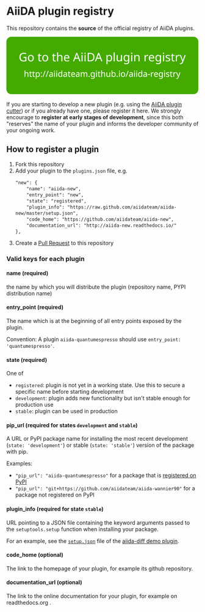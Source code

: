 # AiiDA plugin registry

This repository contains the **source** of the official registry of AiiDA plugins.

<p align="center">
 <a href="http://aiidateam.github.io/aiida-registry" rel="Go to the AiiDA plugin registry">
  <img src="make_ghpages/static/gotobutton.svg">
 </a>
 </p>

If you are starting to develop a new plugin
(e.g. using the [AiiDA plugin cutter](https://github.com/aiidateam/aiida-plugin-cutter))
 or if you already have one, please register it here.
We strongly encourage to **register at early stages of development**,
since this both "reserves" the name of your plugin and informs the developer
community of your ongoing work.

## How to register a plugin

1. Fork this repository
2. Add your plugin to the `plugins.json` file, e.g.
    ```
    "new": {
        "name": "aiida-new",
        "entry_point": "new",
        "state": "registered",
        "plugin_info": "https://raw.github.com/aiidateam/aiida-new/master/setup.json",
        "code_home": "https://github.com/aiidateam/aiida-new",
        "documentation_url": "http://aiida-new.readthedocs.io/"
    },
    ```
3. Create a [Pull Request](https://github.com/aiidateam/aiida-registry/pulls) to this repository

### Valid keys for each plugin

#### name (required)
the name by which you will distribute the plugin (repository name, PYPI distribution name)

#### entry_point (required)
The name which is at the beginning of all entry points exposed by the plugin.

Convention: A plugin `aiida-quantumespresso` should use `entry_point: 'quantumespresso'`.

#### state (required)
One of
* `registered`: plugin is not yet in a working state. Use this to secure a specific name before starting development
* `development`: plugin adds new functionality but isn't stable enough for production use
* `stable`: plugin can be used in production

#### pip_url (required for states `development` and `stable`)
A URL or PyPI package name for installing the most recent development (`state: 'development'`) or stable (`state: 'stable'`) version of the package with pip.

Examples:
 * `"pip_url": "aiida-quantumespresso"` for a package that is [registered on PyPI](https://pypi.org/project/aiida-quantumespresso/)
 * `"pip_url": "git+https://github.com/aiidateam/aiida-wannier90"` for a package not registered on PyPI

#### plugin_info (required for state `stable`)
URL pointing to a JSON file containing the keyword arguments passed to the `setuptools.setup` function when installing your package.

For an example, see the [`setup.json`](https://github.com/aiidateam/aiida-diff/blob/master/setup.json) file of the [aiida-diff demo plugin](http://github.com/aiidateam/aiida-diff).

#### code_home (optional)
The link to the homepage of your plugin, for example its github repository.

#### documentation_url (optional)
The link to the online documentation for your plugin, for example on readthedocs.org .
